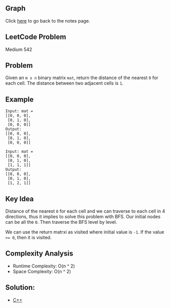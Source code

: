 ## Graph 
Click [here](../notes.md) to go back to the notes page.

## LeetCode Problem
Medium 542

## Problem
Given an `m x n` binary matrix `mat`, return the distance of the nearest `0` for each cell. The distance between two adjacent cells is `1`.
 
## Example
```
Input: mat = 
[[0, 0, 0],
 [0, 1, 0],
 [0, 0, 0]]
Output:
[[0, 0, 0],
 [0, 1, 0],
 [0, 0, 0]]

Input: mat =
[[0, 0, 0],
 [0, 1, 0],
 [1, 1, 1]]
Output:
[[0, 0, 0],
 [0, 1, 0],
 [1, 2, 1]]
```

## Key Idea
Distance of the nearest `0` for each cell and we can traverse to each cell in 4 directions, thus it implies to solve this problem with BFS. Our initial nodes can be all the `0`. Then traverse the BFS level by level.

We can use the return matrxi as visited where initial value is `-1`. If the value `>= 0`, then it is visited.

## Complexity Analysis
- Runtime Complexity: O(n ^ 2)
- Space Complexity: O(n ^ 2)

## Solution:
- [C++](solution.cpp)